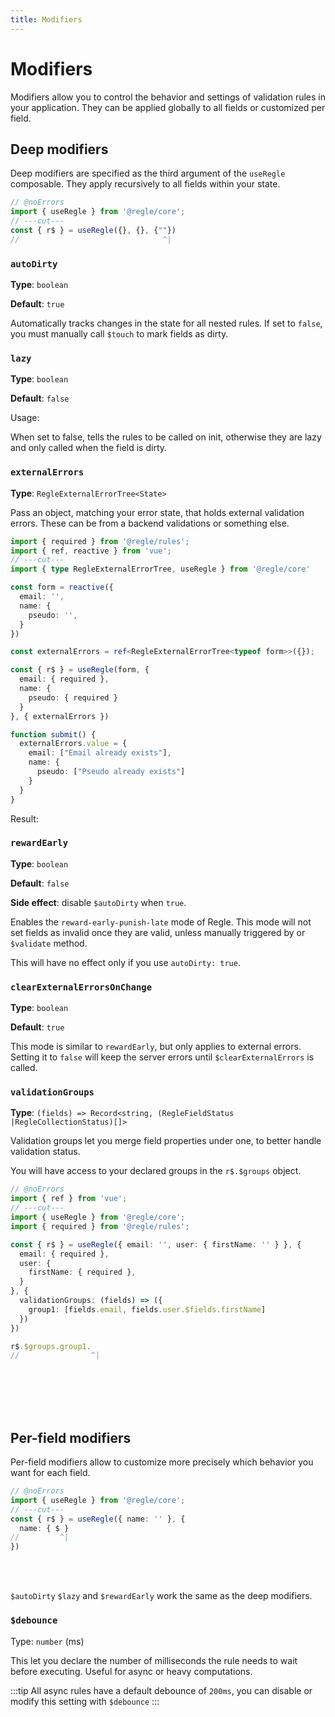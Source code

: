 ```yaml
---
title: Modifiers
---
```


<script setup>
import ExternalErrors from '../parts/components/modifiers/ExternalErrors.vue';
</script>

# Modifiers

Modifiers allow you to control the behavior and settings of validation rules in your application. They can be applied globally to all fields or customized per field.

## Deep modifiers

Deep modifiers are specified as the third argument of the `useRegle` composable. They apply recursively to all fields within your state.

```ts twoslash
// @noErrors
import { useRegle } from '@regle/core';
// ---cut---
const { r$ } = useRegle({}, {}, {""})
//                                ^|
```

### `autoDirty`

__Type__: `boolean`

__Default__: `true`

Automatically tracks changes in the state for all nested rules. If set to `false`, you must manually call `$touch` to mark fields as dirty.

### `lazy`

__Type__: `boolean`

__Default__: `false`

Usage:

When set to false, tells the rules to be called on init, otherwise they are lazy and only called when the field is dirty.

### `externalErrors`

__Type__: `RegleExternalErrorTree<State>` 

Pass an object, matching your error state, that holds external validation errors. These can be from a backend validations or something else.

```ts twoslash
import { required } from '@regle/rules';
import { ref, reactive } from 'vue';
// ---cut---
import { type RegleExternalErrorTree, useRegle } from '@regle/core'

const form = reactive({
  email: '',
  name: {
    pseudo: '',
  }
})

const externalErrors = ref<RegleExternalErrorTree<typeof form>>({});

const { r$ } = useRegle(form, {
  email: { required },
  name: {
    pseudo: { required }
  }
}, { externalErrors })

function submit() {
  externalErrors.value = {
    email: ["Email already exists"],
    name: {
      pseudo: ["Pseudo already exists"]
    }
  }
}
```

Result:

<ExternalErrors/>


### `rewardEarly`

__Type__: `boolean`

__Default__: `false`

__Side effect__: disable `$autoDirty` when `true`.

Enables the `reward-early-punish-late` mode of Regle. This mode will not set fields as invalid once they are valid, unless manually triggered by or `$validate` method.

This will have no effect only if you use `autoDirty: true`.

### `clearExternalErrorsOnChange`

__Type__: `boolean`

__Default__: `true`

This mode is similar to `rewardEarly`, but only applies to external errors.
Setting it to `false` will keep the server errors until `$clearExternalErrors` is called.

### `validationGroups`

__Type__: `(fields) => Record<string, (RegleFieldStatus |RegleCollectionStatus)[]>`

Validation groups let you merge field properties under one, to better handle validation status.

You will have access to your declared groups in the `r$.$groups` object.

```ts twoslash
// @noErrors
import { ref } from 'vue';
// ---cut---
import { useRegle } from '@regle/core';
import { required } from '@regle/rules';

const { r$ } = useRegle({ email: '', user: { firstName: '' } }, {
  email: { required },
  user: {
    firstName: { required },
  }
}, {
  validationGroups: (fields) => ({
    group1: [fields.email, fields.user.$fields.firstName]
  })
})

r$.$groups.group1.
//                ^|
```
<br><br><br><br>

## Per-field modifiers

Per-field modifiers allow to customize more precisely which behavior you want for each field.

```ts twoslash
// @noErrors
import { useRegle } from '@regle/core';
// ---cut---
const { r$ } = useRegle({ name: '' }, {
  name: { $ }
//         ^|    
})
```

<br><br>


`$autoDirty` `$lazy` and `$rewardEarly` work the same as the deep modifiers.

### `$debounce`
Type: `number` (ms)

This let you declare the number of milliseconds the rule needs to wait before executing. Useful for async or heavy computations.

:::tip
All async rules have a default debounce of `200ms`, you can disable or modify this setting with `$debounce`
:::
